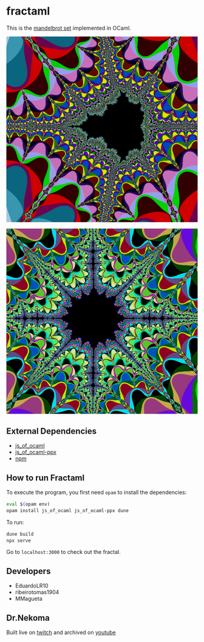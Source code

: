 # fractaml

This is the [mandelbrot set](https://en.wikipedia.org/wiki/Mandelbrot_set) implemented in OCaml.

![Second level of Recursion](./f1.png)

![Third level of Recursion](./f2.png)

## External Dependencies

- [js_of_ocaml](https://opam.ocaml.org/packages/js_of_ocaml/)
- [js_of_ocaml-ppx](https://opam.ocaml.org/packages/js_of_ocaml-ppx/)
- [npm](https://nodejs.org/en/)

## How to run Fractaml

To execute the program, you first need `opam` to install the dependencies:

```bash
eval $(opam env)
opam install js_of_ocaml js_of_ocaml-ppx dune
```

To run:

```bash
dune build
npx serve

```

Go to `localhost:3000` to check out the fractal.

## Developers

- EduardoLR10
- ribeirotomas1904
- MMagueta

## Dr.Nekoma

Built live on [twitch](https://www.twitch.tv/drnekoma) and archived on [youtube](https://www.youtube.com/channel/UCMyzdYsPiBU3xoqaOeahr6Q)
